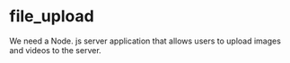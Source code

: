 # file_upload
We need a Node. js server application that allows users to upload images and videos to the server.

